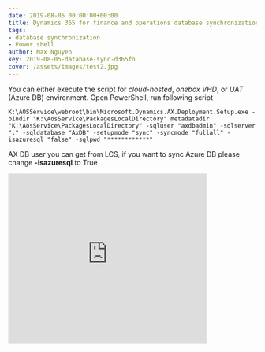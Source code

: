 ```yaml
---
date: 2019-08-05 00:00:00+00:00
title: Dynamics 365 for finance and operations database synchronization using command line 
tags:
- database synchronization
- Power shell
author: Max Nguyen
key: 2019-08-05-database-sync-d365fo
cover: /assets/images/test2.jpg
---
```


You can either execute the script for *cloud-hosted*, *onebox VHD*, or *UAT* (Azure DB) environment.
Open PowerShell, run following script

```K:\AOSService\webroot\bin\Microsoft.Dynamics.AX.Deployment.Setup.exe -bindir "K:\AosService\PackagesLocalDirectory" metadatadir "K:\AosService\PackagesLocalDirectory" -sqluser "axdbadmin" -sqlserver "." -sqldatabase "AxDB" -setupmode "sync" -syncmode "fullall" -isazuresql "false" -sqlpwd "************"```

AX DB user you can get from LCS, if you want to sync Azure DB please change **-isazuresql** to True

<iframe src="https://onedrive.live.com/embed?cid=7198ABAAEE532EE3&resid=7198ABAAEE532EE3%21337409&authkey=ABl8QaiHw7y4r7g&em=2" width="402" height="346" frameborder="0" scrolling="no"></iframe>